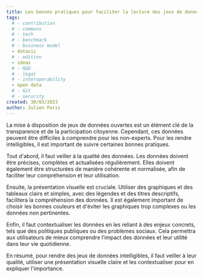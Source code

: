 ```yaml
---
title: Les bonnes pratiques pour faciliter la lecture des jeux de données
tags: 
  # - contribution
  # - commons
  # - tech
  # - benchmark
  # - business model
  - dataviz
  # - edition
  - ideas
  # - R&D
  # - legal
  # - interoperability
  - open data
  # - Git
  # - security
created: 30/03/2023
author: Julien Paris
---
```


La mise à disposition de jeux de données ouvertes est un élément clé de la transparence et de la participation citoyenne. Cependant, ces données peuvent être difficiles à comprendre pour les non-experts. Pour les rendre intelligibles, il est important de suivre certaines bonnes pratiques.

Tout d'abord, il faut veiller à la qualité des données. Les données doivent être précises, complètes et actualisées régulièrement. Elles doivent également être structurées de manière cohérente et normalisée, afin de faciliter leur compréhension et leur utilisation.

Ensuite, la présentation visuelle est cruciale. Utiliser des graphiques et des tableaux clairs et simples, avec des légendes et des titres descriptifs, facilitera la compréhension des données. Il est également important de choisir les bonnes couleurs et d'éviter les graphiques trop complexes ou les données non pertinentes.

Enfin, il faut contextualiser les données en les reliant à des enjeux concrets, tels que des politiques publiques ou des problèmes sociaux. Cela permettra aux utilisateurs de mieux comprendre l'impact des données et leur utilité dans leur vie quotidienne.

En résumé, pour rendre des jeux de données intelligibles, il faut veiller à leur qualité, utiliser une présentation visuelle claire et les contextualiser pour en expliquer l'importance.